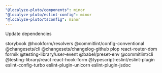 ```yaml
---
"@localyze-pluto/components": minor
"@localyze-pluto/eslint-config": minor
"@localyze-pluto/tsconfig": minor
---
```


Update dependencies

storybook @hookform/resolvers @commitlint/config-conventional @changesets/cli @changesets/changelog-github plop react-router-dom formik @testing-library/user-event @babel/preset-env @commitlint/cli @testing-library/react react-hook-form @typescript-eslint/eslint-plugin eslint-config-turbo eslint-plugin-unicorn eslint-plugin-jsdoc
